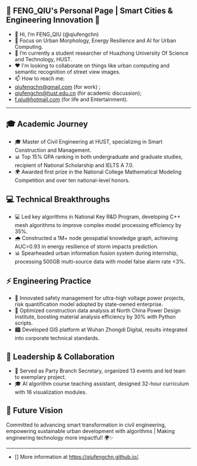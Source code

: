 ## 🌟 **FENG_QIU's Personal Page | Smart Cities & Engineering Innovation** 🌟

-  👋 Hi, I’m FENG_QIU (@qiufengchn)
-  👀 Focus on Urban Morphology, Energy Resilience and AI for Urban Computing.
-  🌱 I’m currently a student researcher of Huazhong University Of Science and Technology, HUST.
-  ❤️ I'm looking to collaborate on things like urban computing and semantic recognition of street view images.
-  📫 How to reach me:
  -  qiufengchn@gmail.com (for work) ;
  -  qiufengchn@hust.edu.cn (for academic discussion);
  -  f.qiu@hotmail.com (for life and Entertainment).
---

## 🎓 **Academic Journey**  
- 🎓 Master of Civil Engineering at HUST, specializing in Smart Construction and Management.  
- 📊 Top 15% GPA ranking in both undergraduate and graduate studies, recipient of National Scholarship and IELTS A 7.0.  
- 🌍 Awarded first prize in the National College Mathematical Modeling Competition and over ten national-level honors.  

## 💻 **Technical Breakthroughs**  
- 💻 Led key algorithms in National Key R&D Program, developing C++ mesh algorithms to improve complex model processing efficiency by 35%.  
- 🌧️ Constructed a 1M+ node geospatial knowledge graph, achieving AUC=0.93 in energy resilience of storm impacts prediction.  
- 📊 Spearheaded urban information fusion system during internship, processing 500GB multi-source data with model false alarm rate <3%.  

## ⚡ **Engineering Practice**  
- 🚧 Innovated safety management for ultra-high voltage power projects, risk quantification model adopted by state-owned enterprise.  
- 📐 Optimized construction data analysis at North China Power Design Institute, boosting material analysis efficiency by 30% with Python scripts.  
- 🏙️ Developed GIS platform at Wuhan Zhongdi Digital, results integrated into corporate technical standards.  

## 🤝 **Leadership & Collaboration**  
- 🎯 Served as Party Branch Secretary, organized 13 events and led team to exemplary project.  
- 🎓 AI algorithm course teaching assistant, designed 32-hour curriculum with 16 visualization modules.  

## 🚀 **Future Vision**  
Committed to advancing smart transformation in civil engineering, empowering sustainable urban development with algorithms | Making engineering technology more impactful! 🌍✨  

---
- [] More information at https://qiufengchn.github.io/.

<!---
qiufengchn/qiufengchn is a ✨ special ✨ repository because its `README.md` (this file) appears on your GitHub profile.
You can click the Preview link to take a look at your changes.
--->
